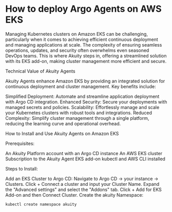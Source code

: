 # How to deploy Argo Agents on AWS EKS

Managing Kubernetes clusters on Amazon EKS can be challenging, particularly when it comes to achieving efficient continuous deployment and managing applications at scale. The complexity of ensuring seamless operations, updates, and security often overwhelms even seasoned DevOps teams. This is where Akuity steps in, offering a streamlined solution with its EKS add-on, making cluster management more efficient and secure.

Technical Value of Akuity Agents

Akuity Agents enhance Amazon EKS by providing an integrated solution for continuous deployment and cluster management. Key benefits include:

Simplified Deployment: Automate and streamline application deployment with Argo CD integration.
Enhanced Security: Secure your deployments with managed secrets and policies.
Scalability: Effortlessly manage and scale your Kubernetes clusters with robust tools and integrations.
Reduced Complexity: Simplify cluster management through a single platform, reducing the learning curve and operational overhead.

How to Install and Use Akuity Agents on Amazon EKS

Prerequisites:

An Akuity Platform account with an Argo CD instance
An AWS EKS cluster
Subscription to the Akuity Agent EKS add-on
kubectl and AWS CLI installed

Steps to Install:

Add an EKS Cluster to Argo CD:
Navigate to Argo CD → your instance → Clusters.
Click + Connect a cluster and input your Cluster Name.
Expand the "Advanced settings" and select the "Addons" tab.
Click + Add for EKS Add-on and then Connect Cluster.
Create the akuity Namespace:

 ```bash
kubectl create namespace akuity
```
